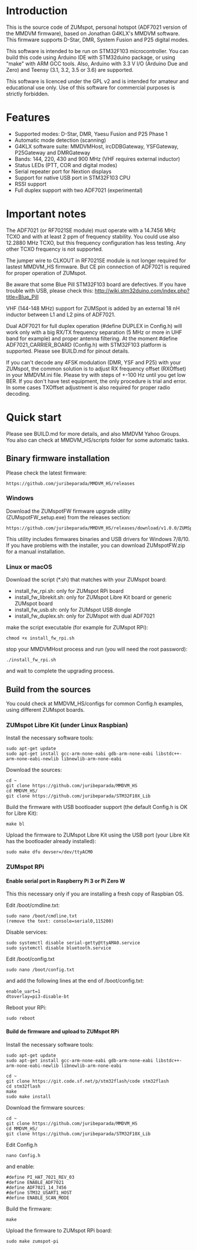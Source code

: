 # Introduction

This is the source code of ZUMspot, personal hotspot (ADF7021 version of the MMDVM firmware), based on Jonathan G4KLX's MMDVM software. This firmware supports D-Star, DMR, System Fusion and P25 digital modes.

This software is intended to be run on STM32F103 microcontroller. You can build this code using Arduino IDE with STM32duino package, or using "make" with ARM GCC tools. Also, Arduino with 3.3 V I/O (Arduino Due and Zero) and Teensy (3.1, 3.2, 3.5 or 3.6) are supported.

This software is licenced under the GPL v2 and is intended for amateur and educational use only. Use of this software for commercial purposes is strictly forbidden.

# Features

- Supported modes: D-Star, DMR, Yaesu Fusion and P25 Phase 1
- Automatic mode detection (scanning)
- G4KLX software suite: MMDVMHost, ircDDBGateway, YSFGateway, P25Gateway and DMRGateway
- Bands: 144, 220, 430 and 900 MHz (VHF requires external inductor)
- Status LEDs (PTT, COR and digital modes)
- Serial repeater port for Nextion displays
- Support for native USB port in STM32F103 CPU
- RSSI support
- Full duplex support with two ADF7021 (experimental)

# Important notes

The ADF7021 (or RF7021SE module) must operate with a 14.7456 MHz TCXO and with at least 2 ppm of frequency stability. You could use also 12.2880 MHz TCXO, but this frequency configuration has less testing. Any other TCXO frequency is not supported.

The jumper wire to CLKOUT in RF7021SE module is not longer required for lastest MMDVM_HS firmware. But CE pin connection of ADF7021 is required for proper operation of ZUMspot.

Be aware that some Blue Pill STM32F103 board are defectives. If you have trouble with USB, please check this: http://wiki.stm32duino.com/index.php?title=Blue_Pill

VHF (144-148 MHz) support for ZUMSpot is added by an external 18 nH inductor between L1 and L2 pins of ADF7021.

Dual ADF7021 for full duplex operation (#define DUPLEX in Config.h) will work only with a big RX/TX frequency separation (5 MHz or more in UHF band for example) and proper antenna filtering. At the moment #define ADF7021_CARRIER_BOARD (Config.h) with STM32F103 platform is supported. Please see BUILD.md for pinout details.

If you can't decode any 4FSK modulation (DMR, YSF and P25) with your ZUMspot, the common solution is to adjust RX frequency offset (RXOffset) in your MMDVM.ini file. Please try with steps of +-100 Hz until you get low BER. If you don't have test equipment, the only procedure is trial and error. In some cases TXOffset adjustment is also required for proper radio decoding.

# Quick start

Please see BUILD.md for more details, and also MMDVM Yahoo Groups. You also can check at MMDVM_HS/scripts folder for some automatic tasks.

## Binary firmware installation

Please check the latest firmware:

    https://github.com/juribeparada/MMDVM_HS/releases

### Windows

Download the ZUMspotFW firmware upgrade utility (ZUMspotFW_setup.exe) from the releases section:

    https://github.com/juribeparada/MMDVM_HS/releases/download/v1.0.0/ZUMSpotFW_setup.exe

This utility includes firmwares binaries and USB drivers for Windows 7/8/10. If you have problems with the installer, you can download ZUMspotFW.zip for a manual installation.

### Linux or macOS

Download the script (*.sh) that matches with your ZUMspot board:

- install_fw_rpi.sh: only for ZUMspot RPi board
- install_fw_librekit.sh: only for ZUMspot Libre Kit board or generic ZUMspot board
- install_fw_usb.sh: only for ZUMspot USB dongle
- install_fw_duplex.sh: only for ZUMspot with dual ADF7021

make the script executable (for example for ZUMspot RPi):

    chmod +x install_fw_rpi.sh

stop your MMDVMHost process and run (you will need the root password):

    ./install_fw_rpi.sh

and wait to complete the upgrading process.

## Build from the sources

You could check at MMDVM_HS/configs for common Config.h examples, using different ZUMspot boards.

### ZUMspot Libre Kit (under Linux Raspbian)

Install the necessary software tools:

    sudo apt-get update
    sudo apt-get install gcc-arm-none-eabi gdb-arm-none-eabi libstdc++-arm-none-eabi-newlib libnewlib-arm-none-eabi

Download the sources:

    cd ~
    git clone https://github.com/juribeparada/MMDVM_HS
    cd MMDVM_HS/
    git clone https://github.com/juribeparada/STM32F10X_Lib

Build the firmware with USB bootloader support (the default Config.h is OK for Libre Kit):

    make bl

Upload the firmware to ZUMspot Libre Kit using the USB port (your Libre Kit has the bootloader already installed):

    sudo make dfu devser=/dev/ttyACM0

### ZUMspot RPi

#### Enable serial port in Raspberry Pi 3 or Pi Zero W

This this necessary only if you are installing a fresh copy of Raspbian OS.

Edit /boot/cmdline.txt:

    sudo nano /boot/cmdline.txt
    (remove the text: console=serial0,115200)

Disable services:

    sudo systemctl disable serial-getty@ttyAMA0.service
    sudo systemctl disable bluetooth.service

Edit /boot/config.txt

    sudo nano /boot/config.txt

and add the following lines at the end of /boot/config.txt:

    enable_uart=1
    dtoverlay=pi3-disable-bt

Reboot your RPi:

    sudo reboot

#### Build de firmware and upload to ZUMspot RPi

Install the necessary software tools:

    sudo apt-get update
    sudo apt-get install gcc-arm-none-eabi gdb-arm-none-eabi libstdc++-arm-none-eabi-newlib libnewlib-arm-none-eabi
    
    cd ~
    git clone https://git.code.sf.net/p/stm32flash/code stm32flash
    cd stm32flash
    make
    sudo make install

Download the firmware sources:

    cd ~
    git clone https://github.com/juribeparada/MMDVM_HS
    cd MMDVM_HS/
    git clone https://github.com/juribeparada/STM32F10X_Lib

Edit Config.h

    nano Config.h
    
and enable:

    #define PI_HAT_7021_REV_03
    #define ENABLE_ADF7021
    #define ADF7021_14_7456
    #define STM32_USART1_HOST
    #define ENABLE_SCAN_MODE

Build the firmware:

    make

Upload the firmware to ZUMspot RPi board:

    sudo make zumspot-pi


